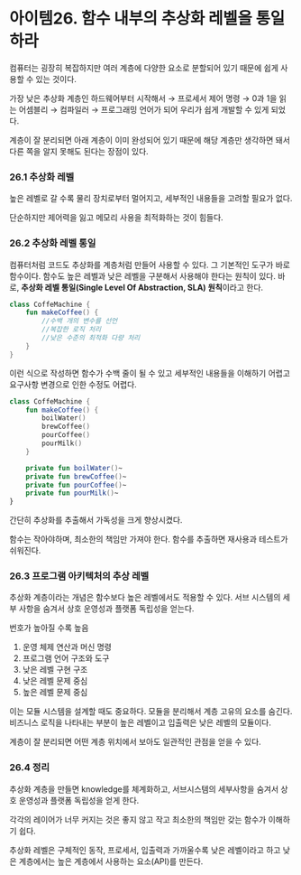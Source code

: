 # 아이템26. 함수 내부의 추상화 레벨을 통일하라

컴퓨터는 굉장히 복잡하지만 여러 계층에 다양한 요소로 분할되어 있기 때문에 쉽게 사용할 수 있는 것이다. 

가장 낮은 추상화 계층인 하드웨어부터 시작해서 → 프로세서 제어 명령 → 0과 1을 읽는 어셈블리 → 컴파일러 → 프로그래밍 언어가 되어 우리가 쉽게 개발할 수 있게 되었다.

계층이 잘 분리되면 아래 계층이 이미 완성되어 있기 때문에 해당 계층만 생각하면 돼서 다른 쪽을 알지 못해도 된다는 장점이 있다.

### 26.1 추상화 레벨

높은 레벨로 갈 수록 물리 장치로부터 멀어지고, 세부적인 내용들을 고려할 필요가 없다. 

단순하지만 제어력을 잃고 메모리 사용을 최적화하는 것이 힘들다.

### 26.2 추상화 레벨 통일

컴퓨터처럼 코드도 추상화를 계층처럼 만들어 사용할 수 있다. 그 기본적인 도구가 바로 함수이다. 함수도 높은 레벨과 낮은 레벨을 구분해서 사용해야 한다는 원칙이 있다. 바로, **추상화 레벨 통일(Single Level Of Abstraction, SLA) 원칙**이라고 한다.

```kotlin
class CoffeMachine {
	fun makeCoffee() {
		//수백 개의 변수를 선언
		//복잡한 로직 처리
		//낮은 수준의 최적화 다량 처리
	}
}
```

이런 식으로 작성하면 함수가 수백 줄이 될 수 있고 세부적인 내용들을 이해하기 어렵고 요구사항 변경으로 인한 수정도 어렵다.

```kotlin
class CoffeMachine {
	fun makeCoffee() {
		boilWater()
		brewCoffee()
		pourCoffee()
		pourMilk()
	}

	private fun boilWater()~
	private fun brewCoffee()~
	private fun pourCoffee()~
	private fun pourMilk()~
}
```

간단히 추상화를 추출해서 가독성을 크게 향상시켰다. 

함수는 작아야하며, 최소한의 책임만 가져야 한다. 함수를 추출하면 재사용과 테스트가 쉬워진다.

### 26.3 프로그램 아키텍처의 추상 레벨

추상화 계층이라는 개념은 함수보다 높은 레벨에서도 적용할 수 있다. 서브 시스템의 세부 사항을 숨겨서 상호 운영성과 플랫폼 독립성을 얻는다.

번호가 높아질 수록 높음

1. 운영 체제 연산과 머신 명령
2. 프로그램 언어 구조와 도구 
3. 낮은 레벨 구현 구조
4. 낮은 레벨 문제 중심
5. 높은 레벨 문제 중심 

이는 모듈 시스템을 설계할 때도 중요하다. 모듈을 분리해서 계층 고유의 요소를 숨긴다. 비즈니스 로직을 나타내는 부분이 높은 레벨이고 입출력은 낮은 레벨의 모듈이다.

계층이 잘 분리되면 어떤 계층 위치에서 보아도 일관적인 관점을 얻을 수 있다.

### 26.4 정리

추상화 계층을 만들면 knowledge를 체계화하고, 서브시스템의 세부사항을 숨겨서 상호 운영성과 플랫폼 독립성을 얻게 한다. 

각각의 레이어가 너무 커지는 것은 좋지 않고 작고 최소한의 책임만 갖는 함수가 이해하기 쉽다.

추상화 레벨은 구체적인 동작, 프로세서, 입출력과 가까울수록 낮은 레벨이라고 하고 낮은 계층에서는 높은 계층에서 사용하는 요소(API)를 만든다.
